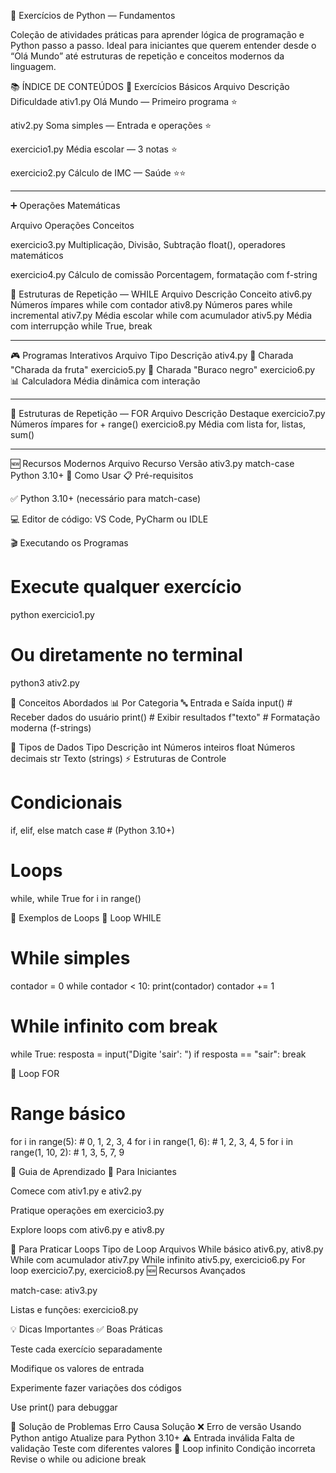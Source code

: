 🐍 Exercícios de Python — Fundamentos

Coleção de atividades práticas para aprender lógica de programação e Python passo a passo.
Ideal para iniciantes que querem entender desde o “Olá Mundo” até estruturas de repetição e conceitos modernos da linguagem.

📚 ÍNDICE DE CONTEÚDOS
🎯 Exercícios Básicos
Arquivo	Descrição	Dificuldade
ativ1.py	Olá Mundo — Primeiro programa	⭐

ativ2.py	Soma simples — Entrada e operações	⭐

exercicio1.py	Média escolar — 3 notas	⭐

exercicio2.py	Cálculo de IMC — Saúde	⭐⭐


------------------------------------------------------------------------------------------------------------------------------------------------------------------------------------------

➕ Operações Matemáticas

Arquivo	Operações	Conceitos

exercicio3.py	Multiplicação, Divisão, Subtração	float(), operadores matemáticos

exercicio4.py	Cálculo de comissão	Porcentagem, formatação com f-string

🔄 Estruturas de Repetição — WHILE
Arquivo	Descrição	Conceito
ativ6.py	Números ímpares	while com contador
ativ8.py	Números pares	while incremental
ativ7.py	Média escolar	while com acumulador
ativ5.py	Média com interrupção	while True, break


------------------------------------------------------------------------------------------------------------------------------------------------------------------------------------------

🎮 Programas Interativos
Arquivo	Tipo	Descrição
ativ4.py	🎯 Charada	"Charada da fruta"
exercicio5.py	🎯 Charada	"Buraco negro"
exercicio6.py	📊 Calculadora	Média dinâmica com interação


------------------------------------------------------------------------------------------------------------------------------------------------------------------------------------------
🔁 Estruturas de Repetição — FOR
Arquivo	Descrição	Destaque
exercicio7.py	Números ímpares	for + range()
exercicio8.py	Média com lista	for, listas, sum()


------------------------------------------------------------------------------------------------------------------------------------------------------------------------------------------

🆕 Recursos Modernos
Arquivo	Recurso	Versão
ativ3.py	match-case	Python 3.10+
🚀 Como Usar
📋 Pré-requisitos

✅ Python 3.10+ (necessário para match-case)

💻 Editor de código: VS Code, PyCharm ou IDLE

🎬 Executando os Programas
# Execute qualquer exercício
python exercicio1.py

# Ou diretamente no terminal
python3 ativ2.py

🧠 Conceitos Abordados
📊 Por Categoria
🔤 Entrada e Saída
input()     # Receber dados do usuário
print()     # Exibir resultados
f"texto"    # Formatação moderna (f-strings)

🔢 Tipos de Dados
Tipo	Descrição
int	Números inteiros
float	Números decimais
str	Texto (strings)
⚡ Estruturas de Controle
# Condicionais
if, elif, else
match case  # (Python 3.10+)

# Loops
while, while True
for i in range()

🔄 Exemplos de Loops
🔁 Loop WHILE
# While simples
contador = 0
while contador < 10:
    print(contador)
    contador += 1

# While infinito com break
while True:
    resposta = input("Digite 'sair': ")
    if resposta == "sair":
        break

🔢 Loop FOR
# Range básico
for i in range(5):          # 0, 1, 2, 3, 4
for i in range(1, 6):       # 1, 2, 3, 4, 5
for i in range(1, 10, 2):   # 1, 3, 5, 7, 9

📖 Guia de Aprendizado
🎯 Para Iniciantes

Comece com ativ1.py e ativ2.py

Pratique operações em exercicio3.py

Explore loops com ativ6.py e ativ8.py

🔄 Para Praticar Loops
Tipo de Loop	Arquivos
While básico	ativ6.py, ativ8.py
While com acumulador	ativ7.py
While infinito	ativ5.py, exercicio6.py
For loop	exercicio7.py, exercicio8.py
🆕 Recursos Avançados

match-case: ativ3.py

Listas e funções: exercicio8.py

💡 Dicas Importantes
✅ Boas Práticas

Teste cada exercício separadamente

Modifique os valores de entrada

Experimente fazer variações dos códigos

Use print() para debuggar

🐛 Solução de Problemas
Erro	Causa	Solução
❌ Erro de versão	Usando Python antigo	Atualize para Python 3.10+
⚠️ Entrada inválida	Falta de validação	Teste com diferentes valores
🔁 Loop infinito	Condição incorreta	Revise o while ou adicione break
